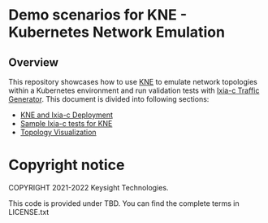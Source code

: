 # Demo scenarios for KNE - Kubernetes Network Emulation

## Overview
This repository showcases how to use [KNE](https://github.com/google/kne) to emulate network topologies within a Kubernetes environment and run validation tests with [Ixia-c Traffic Generator](https://github.com/open-traffic-generator/ixia-c). This document is divided into following sections:

* [KNE and Ixia-c Deployment](DEPLOY.md)
* [Sample Ixia-c tests for KNE](SAMPLE_TESTS.md)
* [Topology Visualization](VISUALIZATION.md)

# Copyright notice

COPYRIGHT 2021-2022 Keysight Technologies.

This code is provided under TBD.
You can find the complete terms in LICENSE.txt